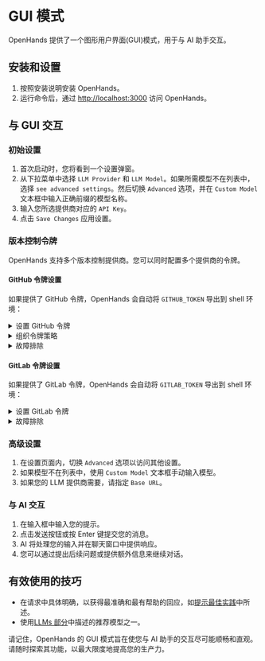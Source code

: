 # GUI 模式

OpenHands 提供了一个图形用户界面(GUI)模式，用于与 AI 助手交互。

## 安装和设置

1. 按照安装说明安装 OpenHands。
2. 运行命令后，通过 [http://localhost:3000](http://localhost:3000) 访问 OpenHands。

## 与 GUI 交互

### 初始设置

1. 首次启动时，您将看到一个设置弹窗。
2. 从下拉菜单中选择 `LLM Provider` 和 `LLM Model`。如果所需模型不在列表中，
   选择 `see advanced settings`。然后切换 `Advanced` 选项，并在
   `Custom Model` 文本框中输入正确前缀的模型名称。
3. 输入您所选提供商对应的 `API Key`。
4. 点击 `Save Changes` 应用设置。

### 版本控制令牌

OpenHands 支持多个版本控制提供商。您可以同时配置多个提供商的令牌。

#### GitHub 令牌设置

如果提供了 GitHub 令牌，OpenHands 会自动将 `GITHUB_TOKEN` 导出到 shell 环境：

<details>
  <summary>设置 GitHub 令牌</summary>

  1. **生成个人访问令牌 (PAT)**：
   - 在 GitHub 上，前往 Settings > Developer Settings > Personal Access Tokens > Tokens (classic)。
   - **New token (classic)**
     - 所需权限范围：
     - `repo` (对私有仓库的完全控制)
   - **Fine-Grained Tokens**
     - 所有仓库（您可以选择特定仓库，但这会影响仓库搜索返回的结果）
     - 最小权限（选择 `Meta Data = Read-only` 用于搜索，`Pull Requests = Read and Write` 和 `Content = Read and Write` 用于分支创建）
  2. **在 OpenHands 中输入令牌**：
   - 点击设置按钮（齿轮图标）。
   - 在 `GitHub Token` 字段中粘贴您的令牌。
   - 点击 `Save` 应用更改。
</details>

<details>
  <summary>组织令牌策略</summary>

  如果您使用组织仓库，可能需要额外设置：

  1. **检查组织要求**：
   - 组织管理员可能强制执行特定的令牌策略。
   - 某些组织要求创建启用了 SSO 的令牌。
   - 查看您组织的[令牌策略设置](https://docs.github.com/en/organizations/managing-programmatic-access-to-your-organization/setting-a-personal-access-token-policy-for-your-organization)。
  2. **验证组织访问权限**：
   - 前往 GitHub 上的令牌设置。
   - 在 `Organization access` 下查找您的组织。
   - 如果需要，点击组织旁边的 `Enable SSO`。
   - 完成 SSO 授权流程。
</details>

<details>
  <summary>故障排除</summary>

  常见问题和解决方案：

  - **令牌未被识别**：
     - 确保令牌已正确保存在设置中。
     - 检查令牌是否已过期。
     - 验证令牌是否具有所需的权限范围。
     - 尝试重新生成令牌。

  - **组织访问被拒绝**：
     - 检查是否需要 SSO 但未启用。
     - 验证组织成员资格。
     - 如果令牌策略阻止访问，请联系组织管理员。

  - **验证令牌是否有效**：
     - 如果令牌有效，应用程序将显示绿色对勾。
     - 尝试访问仓库以确认权限。
     - 检查浏览器控制台是否有错误消息。
</details>

#### GitLab 令牌设置

如果提供了 GitLab 令牌，OpenHands 会自动将 `GITLAB_TOKEN` 导出到 shell 环境：

<details>
  <summary>设置 GitLab 令牌</summary>

  1. **生成个人访问令牌 (PAT)**：
   - 在 GitLab 上，前往 User Settings > Access Tokens。
   - 创建一个具有以下权限范围的新令牌：
     - `api` (API 访问)
     - `read_user` (读取用户信息)
     - `read_repository` (读取仓库)
     - `write_repository` (写入仓库)
   - 设置过期日期，或留空以创建永不过期的令牌。
  2. **在 OpenHands 中输入令牌**：
   - 点击设置按钮（齿轮图标）。
   - 在 `GitLab Token` 字段中粘贴您的令牌。
   - 如果使用自托管 GitLab，请输入您的 GitLab 实例 URL。
   - 点击 `Save` 应用更改。
</details>

<details>
  <summary>故障排除</summary>

  常见问题和解决方案：

  - **令牌未被识别**：
     - 确保令牌已正确保存在设置中。
     - 检查令牌是否已过期。
     - 验证令牌是否具有所需的权限范围。
     - 对于自托管实例，验证实例 URL 是否正确。

  - **访问被拒绝**：
     - 验证项目访问权限。
     - 检查令牌是否具有必要的权限范围。
     - 对于群组/组织仓库，确保您拥有适当的访问权限。
</details>

### 高级设置

1. 在设置页面内，切换 `Advanced` 选项以访问其他设置。
2. 如果模型不在列表中，使用 `Custom Model` 文本框手动输入模型。
3. 如果您的 LLM 提供商需要，请指定 `Base URL`。

### 与 AI 交互

1. 在输入框中输入您的提示。
2. 点击发送按钮或按 Enter 键提交您的消息。
3. AI 将处理您的输入并在聊天窗口中提供响应。
4. 您可以通过提出后续问题或提供额外信息来继续对话。

## 有效使用的技巧

- 在请求中具体明确，以获得最准确和最有帮助的回应，如[提示最佳实践](../prompting/prompting-best-practices)中所述。
- 使用[LLMs 部分](usage/llms/llms.md)中描述的推荐模型之一。

请记住，OpenHands 的 GUI 模式旨在使您与 AI 助手的交互尽可能顺畅和直观。请随时探索其功能，以最大限度地提高您的生产力。
